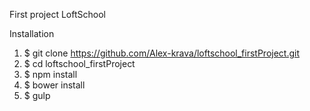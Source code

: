 First project LoftSchool

Installation

1. $ git clone https://github.com/Alex-krava/loftschool_firstProject.git
2. $ cd loftschool_firstProject
3. $ npm install
4. $ bower install
5. $ gulp
